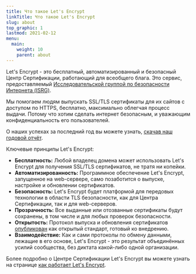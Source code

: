 ```yaml
---
title: Что такое Let's Encrypt
linkTitle: Что такое Let's Encrypt
slug: about
top_graphic: 1
lastmod: 2021-02-12
menu:
  main:
    weight: 10
    parent: about
---
```

Let's Encrypt - это бесплатный, автоматизированный и безопасный Центр Сертификации, работающий для всеобщего блага. Это сервис, предоставляемый [Исследовательской группой по безопасности Интернета (ISRG)](https://www.abetterinternet.org/).

Мы помогаем людям выпускать SSL/TLS сертификаты для их сайтов с доступом по HTTPS, бесплатно, максимально облегчая процесс выдачи. Потому что хотим сделать интернет безопасным, и уважающим конфиденциальность его пользователей.

О наших успехах за последний год вы можете узнать, [скачав наш годовой отчёт](https://abetterinternet.org/documents/2020-ISRG-Annual-Report.pdf).

Ключевые принципы Let's Encrypt:

* <strong>Бесплатность:</strong> Любой владелец домена может использовать Let's Encrypt для получения SSL/TLS сертификатов, не тратя ни копейки.
* <strong>Автоматизированность:</strong> Программное обеспечение Let's Encrypt, запущенное на web-сервере, само позаботится о выпуске, настройке и обновлении сертификатов.
* <strong>Безопасность:</strong> Let's Encrypt будет платформой для передовых технологии в области TLS безопасности, как для Центра Сертификации, так и для web-серверов.
* <strong>Прозрачность:</strong> Все выданные или отозванные сертификаты будут сохранены, в том числе и для любых проверок безопасности.
* <strong>Открытость:</strong> Протокол выпуска и обновления сертификатов [опубликован](https://tools.ietf.org/html/rfc8555) как открытый стандарт, готовый ко внедрению.
* <strong>Взаимодействие:</strong> Как и сами протоколы по обмену данными, лежащие в его основе, Let's Encrypt - это результат объединённых усилий сообщества, без диктата какой-либо одной организации.

Более подробно о Центре Сертификации Let's Encrypt вы можете узнать на странице [как работает Let's Encrypt](/how-it-works).
